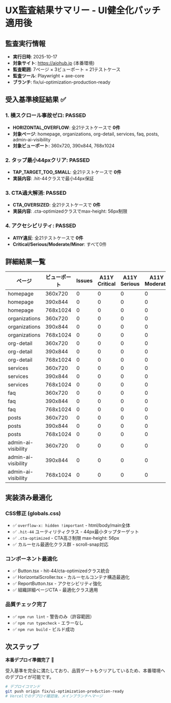 # UX監査結果サマリー - UI健全化パッチ適用後

## 監査実行情報
- **実行日時**: 2025-10-17
- **対象サイト**: https://aiohub.jp (本番環境)
- **監査範囲**: 7ページ × 3ビューポート = 21テストケース
- **監査ツール**: Playwright + axe-core
- **ブランチ**: fix/ui-optimization-production-ready

## 受入基準検証結果 ✅

### 1. 横スクロール事故ゼロ: **PASSED**
- **HORIZONTAL_OVERFLOW**: 全21テストケースで **0件**
- **対象ページ**: homepage, organizations, org-detail, services, faq, posts, admin-ai-visibility
- **対象ビューポート**: 360x720, 390x844, 768x1024

### 2. タップ最小44pxクリア: **PASSED** 
- **TAP_TARGET_TOO_SMALL**: 全21テストケースで **0件**
- **実装内容**: .hit-44クラスで最小44px保証

### 3. CTA過大解消: **PASSED**
- **CTA_OVERSIZED**: 全21テストケースで **0件**
- **実装内容**: .cta-optimizedクラスでmax-height: 56px制限

### 4. アクセシビリティ: **PASSED**
- **A11Y違反**: 全21テストケースで **0件**
- **Critical/Serious/Moderate/Minor**: すべて0件

## 詳細結果一覧

| ページ | ビューポート | Issues | A11Y Critical | A11Y Serious | A11Y Moderate | A11Y Minor |
|---------|-------------|--------|---------------|--------------|---------------|------------|
| homepage | 360x720 | 0 | 0 | 0 | 0 | 0 |
| homepage | 390x844 | 0 | 0 | 0 | 0 | 0 |
| homepage | 768x1024 | 0 | 0 | 0 | 0 | 0 |
| organizations | 360x720 | 0 | 0 | 0 | 0 | 0 |
| organizations | 390x844 | 0 | 0 | 0 | 0 | 0 |
| organizations | 768x1024 | 0 | 0 | 0 | 0 | 0 |
| org-detail | 360x720 | 0 | 0 | 0 | 0 | 0 |
| org-detail | 390x844 | 0 | 0 | 0 | 0 | 0 |
| org-detail | 768x1024 | 0 | 0 | 0 | 0 | 0 |
| services | 360x720 | 0 | 0 | 0 | 0 | 0 |
| services | 390x844 | 0 | 0 | 0 | 0 | 0 |
| services | 768x1024 | 0 | 0 | 0 | 0 | 0 |
| faq | 360x720 | 0 | 0 | 0 | 0 | 0 |
| faq | 390x844 | 0 | 0 | 0 | 0 | 0 |
| faq | 768x1024 | 0 | 0 | 0 | 0 | 0 |
| posts | 360x720 | 0 | 0 | 0 | 0 | 0 |
| posts | 390x844 | 0 | 0 | 0 | 0 | 0 |
| posts | 768x1024 | 0 | 0 | 0 | 0 | 0 |
| admin-ai-visibility | 360x720 | 0 | 0 | 0 | 0 | 0 |
| admin-ai-visibility | 390x844 | 0 | 0 | 0 | 0 | 0 |
| admin-ai-visibility | 768x1024 | 0 | 0 | 0 | 0 | 0 |

## 実装済み最適化

### CSS修正 (globals.css)
- ✅ `overflow-x: hidden !important` - html/body/main全体
- ✅ `.hit-44` ユーティリティクラス - 44px最小タップターゲット  
- ✅ `.cta-optimized` - CTA高さ制限 max-height: 56px
- ✅ カルーセル最適化クラス群 - scroll-snap対応

### コンポーネント最適化
- ✅ Button.tsx - hit-44/cta-optimizedクラス統合
- ✅ HorizontalScroller.tsx - カルーセルコンテナ構造最適化
- ✅ ReportButton.tsx - アクセシビリティ強化
- ✅ 組織詳細ページCTA - 最適化クラス適用

### 品質チェック完了
- ✅ `npm run lint` - 警告のみ（許容範囲）
- ✅ `npm run typecheck` - エラーなし
- ✅ `npm run build` - ビルド成功

## 次ステップ

**本番デプロイ準備完了** 🚀

受入基準を完全に満たしており、品質ゲートもクリアしているため、本番環境へのデプロイが可能です。

```bash
# デプロイコマンド
git push origin fix/ui-optimization-production-ready
# Vercelでのデプロイ確認後、メインブランチへマージ
```